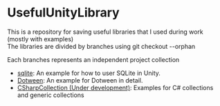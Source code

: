 # UsefulUnityLibrary
This is a repository for saving useful libraries that I used during work (mostly with examples)  
The libraries are divided by branches using git checkout --orphan

Each branches represents an independent project collection
- [sqlite](https://github.com/Big-Bro222/UsefulUnityLibrary/tree/sqlite): An example for how to user SQLite in Unity.
- [Dotween](https://github.com/Big-Bro222/UsefulUnityLibrary/tree/Dotween): An example for Dotween in detail.
- [CSharpCollection (Under development)](https://github.com/Big-Bro222/UsefulUnityLibrary/tree/CSharpCollection): Examples for C# collections and generic collections
